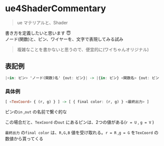 # ue4ShaderCommentary
> ue マテリアルと、Shader


書き方を定義したいと思います 😇<br>
ノード(関数)と、ピン、ワイヤーを、文字で表現してみる試み

> 複雑なことを書かないと思うので、便宜的に(ワイちゃんオリジナル)


## 表記例

``` .hs
|<in: ピン> 'ノード(関数)名' {out: ピン}| -> |{in: ピン} <関数名> {out: ピン}|
```



### 具体例

``` .hs
[ <TexCoord> { (r, g) } ] -> [ { final color: (r, g) } <最終出力> ]
```

ピンの`in` ,`out` の名前で繋ぐ的な

この場合だと、`TexCoord` の`out` にあるピンは、2つの値がある(`r = U` , `g = V` )

`最終出力` の`final color` は、`R,G,B` 値を受け取れる。`r = R` ,`g = G` を`TexCoord` の数値から貰ってくる




